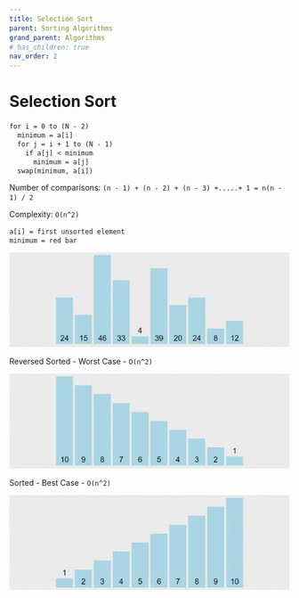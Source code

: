 ```yaml
---
title: Selection Sort
parent: Sorting Algorithms
grand_parent: Algorithms
# has_children: true
nav_order: 2
---
```


# Selection Sort

```
for i = 0 to (N - 2)
  minimum = a[i]
  for j = i + 1 to (N - 1)
    if a[j] < minimum
      minimum = a[j]
  swap(minimum, a[i])
```

Number of comparisons: `(n - 1) + (n - 2) + (n - 3) +.....+ 1 = n(n - 1) / 2`

Complexity: `O(n^2)`

```
a[i] = first unsorted element
minimum = red bar
```

![](/assets/Sorting/Selection.gif)

Reversed Sorted - Worst Case - `O(n^2)`

![](/assets/Sorting/Selection1.gif)

Sorted - Best Case - `O(n^2)`

![](/assets/Sorting/Selection2.gif)
